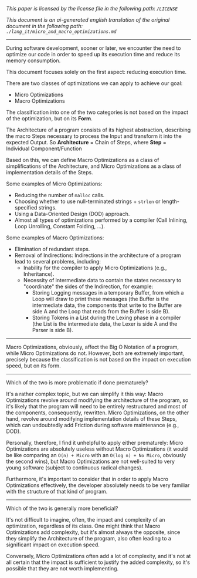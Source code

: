 *This paper is licensed by the license file in the following path: `/LICENSE`*

*This document is an ai-generated english translation of the original document in the following path: `./lang_it/micro_and_macro_optimizations.md`*

------

During software development, sooner or later, we encounter the need to optimize our code in order to speed up its execution time and reduce its memory consumption.

This document focuses solely on the first aspect: reducing execution time.

There are two classes of optimizations we can apply to achieve our goal:
* Micro Optimizations
* Macro Optimizations

The classification into one of the two categories is not based on the impact of the optimization, but on its **Form**.

The Architecture of a program consists of its highest abstraction, describing the macro Steps necessary to process the Input and transform it into the expected Output. So **Architecture** = Chain of Steps, where **Step** = Individual Component/Function

Based on this, we can define Macro Optimizations as a class of simplifications of the Architecture, and Micro Optimizations as a class of implementation details of the Steps.

Some examples of Micro Optimizations:
* Reducing the number of `malloc` calls.
* Choosing whether to use null-terminated strings + `strlen` or length-specified strings.
* Using a Data-Oriented Design (DOD) approach.
* Almost all types of optimizations performed by a compiler (Call Inlining, Loop Unrolling, Constant Folding, ...).

Some examples of Macro Optimizations:
* Elimination of redundant steps.
* Removal of Indirections: Indirections in the architecture of a program lead to several problems, including:
    * Inability for the compiler to apply Micro Optimizations (e.g., Inheritance).
    * Necessity of intermediate data to contain the states necessary to "coordinate" the sides of the Indirection, for example:
        * Storing Logging messages in a temporary Buffer, from which a Loop will draw to print these messages (the Buffer is the intermediate data, the components that write to the Buffer are side A and the Loop that reads from the Buffer is side B).
        * Storing Tokens in a List during the Lexing phase in a compiler (the List is the intermediate data, the Lexer is side A and the Parser is side B).

----

Macro Optimizations, obviously, affect the Big O Notation of a program, while Micro Optimizations do not. However, both are extremely important, precisely because the classification is not based on the impact on execution speed, but on its form.

----

Which of the two is more problematic if done prematurely?

It's a rather complex topic, but we can simplify it this way:
Macro Optimizations revolve around modifying the architecture of the program, so it's likely that the program will need to be entirely restructured and most of the components, consequently, rewritten. Micro Optimizations, on the other hand, revolve around modifying implementation details of these Steps, which can undoubtedly add Friction during software maintenance (e.g., DOD).

Personally, therefore, I find it unhelpful to apply either prematurely: Micro Optimizations are absolutely useless without Macro Optimizations (it would be like comparing an `O(n) + Micro` with an `O(log n) + No Micro`, obviously the second wins), but Macro Optimizations are not well-suited to very young software (subject to continuous radical changes).

Furthermore, it's important to consider that in order to apply Macro Optimizations effectively, the developer absolutely needs to be very familiar with the structure of that kind of program.

----

Which of the two is generally more beneficial?

It's not difficult to imagine, often, the impact and complexity of an optimization, regardless of its class.
One might think that Macro Optimizations add complexity, but it's almost always the opposite, since they simplify the Architecture of the program, also often leading to a significant impact on execution speed.

Conversely, Micro Optimizations often add a lot of complexity, and it's not at all certain that the impact is sufficient to justify the added complexity, so it's possible that they are not worth implementing.